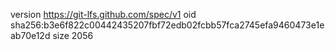 version https://git-lfs.github.com/spec/v1
oid sha256:b3e6f822c00442435207fbf72edb02fcbb57fca2745efa9460473e1eab70e12d
size 2056
